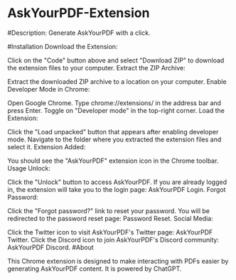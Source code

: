# AskYourPDF-Extension

#Description: Generate AskYourPDF with a click.


#Installation
Download the Extension:

Click on the "Code" button above and select "Download ZIP" to download the extension files to your computer.
Extract the ZIP Archive:

Extract the downloaded ZIP archive to a location on your computer.
Enable Developer Mode in Chrome:

Open Google Chrome.
Type chrome://extensions/ in the address bar and press Enter.
Toggle on "Developer mode" in the top-right corner.
Load the Extension:

Click the "Load unpacked" button that appears after enabling developer mode.
Navigate to the folder where you extracted the extension files and select it.
Extension Added:

You should see the "AskYourPDF" extension icon in the Chrome toolbar.
Usage
Unlock:

Click the "Unlock" button to access AskYourPDF.
If you are already logged in, the extension will take you to the login page: AskYourPDF Login.
Forgot Password:

Click the "Forgot password?" link to reset your password.
You will be redirected to the password reset page: Password Reset.
Social Media:

Click the Twitter icon to visit AskYourPDF's Twitter page: AskYourPDF Twitter.
Click the Discord icon to join AskYourPDF's Discord community: AskYourPDF Discord.
#About

This Chrome extension is designed to make interacting with PDFs easier by generating AskYourPDF content. It is powered by ChatGPT.





